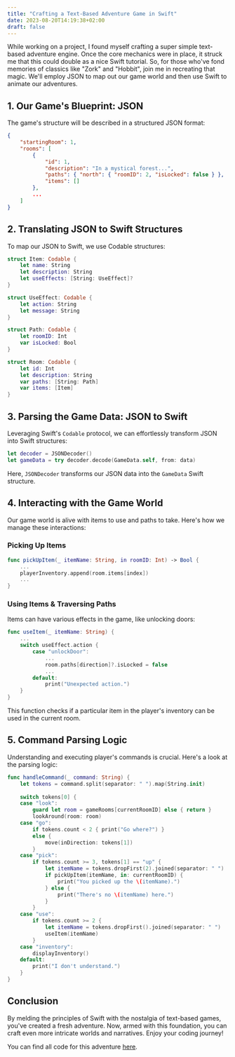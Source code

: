 ```yaml
---
title: "Crafting a Text-Based Adventure Game in Swift"
date: 2023-08-20T14:19:38+02:00
draft: false
---
```

While working on a project, I found myself crafting a super simple text-based adventure engine. Once the core mechanics were in place, it struck me that this could double as a nice Swift tutorial. So, for those who've fond memories of classics like "Zork" and "Hobbit", join me in recreating that magic. We'll employ JSON to map out our game world and then use Swift to animate our adventures.

## 1. Our Game's Blueprint: JSON

The game's structure will be described in a structured JSON format:

```json
{
    "startingRoom": 1,
    "rooms": [
        {
            "id": 1,
            "description": "In a mystical forest...",
            "paths": { "north": { "roomID": 2, "isLocked": false } },
            "items": []
        },
        ...
    ]
}
```

## 2. Translating JSON to Swift Structures

To map our JSON to Swift, we use Codable structures:

```swift
struct Item: Codable {
    let name: String
    let description: String
    let useEffects: [String: UseEffect]?
}

struct UseEffect: Codable {
    let action: String
    let message: String
}

struct Path: Codable {
    let roomID: Int
    var isLocked: Bool
}

struct Room: Codable {
    let id: Int
    let description: String
    var paths: [String: Path]
    var items: [Item]
}
```

## 3. Parsing the Game Data: JSON to Swift

Leveraging Swift's `Codable` protocol, we can effortlessly transform JSON into Swift structures:

```swift
let decoder = JSONDecoder()
let gameData = try decoder.decode(GameData.self, from: data)
```

Here, `JSONDecoder` transforms our JSON data into the `GameData` Swift structure.

## 4. Interacting with the Game World

Our game world is alive with items to use and paths to take. Here's how we manage these interactions:

### Picking Up Items

```swift
func pickUpItem(_ itemName: String, in roomID: Int) -> Bool {
    ...
    playerInventory.append(room.items[index])
    ...
}
```

### Using Items & Traversing Paths

Items can have various effects in the game, like unlocking doors:

```swift
func useItem(_ itemName: String) {
    ...
    switch useEffect.action {
        case "unlockDoor":
            ...
            room.paths[direction]?.isLocked = false
            ...
        default:
            print("Unexpected action.")
    }
}
```

This function checks if a particular item in the player's inventory can be used in the current room.

## 5. Command Parsing Logic

Understanding and executing player's commands is crucial. Here's a look at the parsing logic:

```swift
func handleCommand(_ command: String) {
    let tokens = command.split(separator: " ").map(String.init)
    
    switch tokens[0] {
    case "look":
        guard let room = gameRooms[currentRoomID] else { return }
        lookAround(room: room)
    case "go":
        if tokens.count < 2 { print("Go where?") }
        else {
            move(inDirection: tokens[1])
        }
    case "pick":
        if tokens.count >= 3, tokens[1] == "up" {
            let itemName = tokens.dropFirst(2).joined(separator: " ")
            if pickUpItem(itemName, in: currentRoomID) {
                print("You picked up the \(itemName).")
            } else {
                print("There's no \(itemName) here.")
            }
        }
    case "use":
        if tokens.count >= 2 {
            let itemName = tokens.dropFirst().joined(separator: " ")
            useItem(itemName)
        }
    case "inventory":
        displayInventory()
    default:
        print("I don't understand.")
    }
}
```

## Conclusion

By melding the principles of Swift with the nostalgia of text-based games, you've created a fresh adventure. Now, armed with this foundation, you can craft even more intricate worlds and narratives. Enjoy your coding journey!

You can find all code for this adventure [here](https://github.com/deurell/adventure).